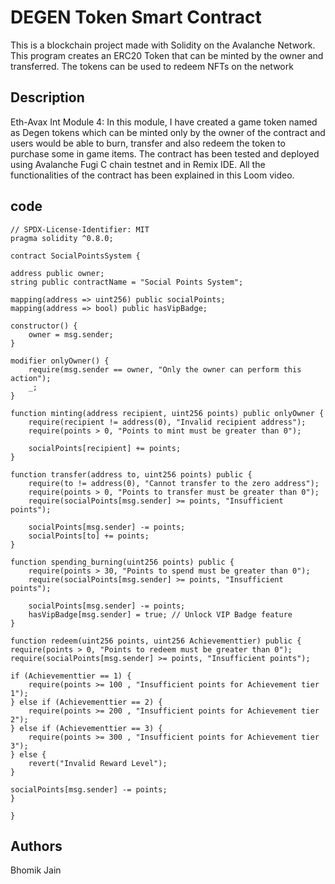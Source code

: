 # DEGEN Token Smart Contract

This is a blockchain project made with Solidity on the Avalanche Network. This program creates an ERC20 Token that can be minted by the owner and transferred. The tokens can be used to redeem NFTs on the network 
## Description

Eth-Avax Int Module 4: In this module, I have created a game token named as Degen tokens which can be minted only by the owner of the contract and users would be able to burn, transfer and also redeem the token to purchase some in game items. The contract has been tested and deployed using Avalanche Fugi C chain testnet and in Remix IDE. All the functionalities of the contract has been explained in this Loom video.

## code

    // SPDX-License-Identifier: MIT
    pragma solidity ^0.8.0;

    contract SocialPointsSystem {

    address public owner;
    string public contractName = "Social Points System";

    mapping(address => uint256) public socialPoints;
    mapping(address => bool) public hasVipBadge;

    constructor() {
        owner = msg.sender;
    }

    modifier onlyOwner() {
        require(msg.sender == owner, "Only the owner can perform this action");
        _;
    }

    function minting(address recipient, uint256 points) public onlyOwner {
        require(recipient != address(0), "Invalid recipient address");
        require(points > 0, "Points to mint must be greater than 0");

        socialPoints[recipient] += points;
    }

    function transfer(address to, uint256 points) public {
        require(to != address(0), "Cannot transfer to the zero address");
        require(points > 0, "Points to transfer must be greater than 0");
        require(socialPoints[msg.sender] >= points, "Insufficient points");

        socialPoints[msg.sender] -= points;
        socialPoints[to] += points;
    }

    function spending_burning(uint256 points) public {
        require(points > 30, "Points to spend must be greater than 0");
        require(socialPoints[msg.sender] >= points, "Insufficient points");

        socialPoints[msg.sender] -= points;
        hasVipBadge[msg.sender] = true; // Unlock VIP Badge feature
    }

    function redeem(uint256 points, uint256 Achievementtier) public {
    require(points > 0, "Points to redeem must be greater than 0");
    require(socialPoints[msg.sender] >= points, "Insufficient points");

    if (Achievementtier == 1) {
        require(points >= 100 , "Insufficient points for Achievement tier 1");
    } else if (Achievementtier == 2) {
        require(points >= 200 , "Insufficient points for Achievement tier 2");
    } else if (Achievementtier == 3) {
        require(points >= 300 , "Insufficient points for Achievement tier 3");
    } else {
        revert("Invalid Reward Level");
    }
        
    socialPoints[msg.sender] -= points;
    }

    }



## Authors
Bhomik Jain
